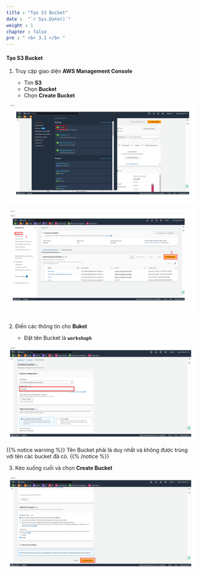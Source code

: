 ```yaml
---
title : "Tạo S3 Bucket"
date :  "`r Sys.Date()`" 
weight : 1 
chapter : false
pre : " <b> 3.1 </b> "
---
```


#### Tạo S3 Bucket

1. Truy cập giao diện **AWS Management Console**

   - Tìm **S3**
   - Chọn **Bucket**
   - Chọn **Create Bucket**

![Create bucket](/images/1/1.png?featherlight=false&width=90pc)

![Create bucket](/images/1/2.png?featherlight=false&width=90pc)



2. Điền các thông tin cho **Buket**

   - Đặt tên Bucket là **```workshoph```**


![Create VPC](/images/1/3.png?featherlight=false&width=90pc)

{{% notice warning %}}
Tên Bucket phải là duy nhất và không được trùng với tên các bucket đã có.
{{% /notice %}}

3. Kéo xuống cuối và chọn **Create Bucket** 

![Create VPC](/images/1/4.png?featherlight=false&width=90pc)


